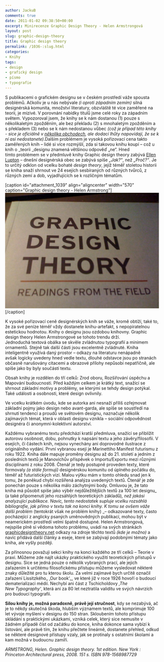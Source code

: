 ```yaml
---
author: JackuB
comments: true
date: 2011-01-02 09:38:50+00:00
excerpt: Minirecenze Graphic Design Theory - Helen Armstrongová
layout: post
slug: graphic-design-theory
title: Graphic design theory
permalink: /1036-:slug.html
categories:
- Knihy
tags:
- design
- grafický design
- písmo
- typografie
---
```


S publikacemi o grafickém designu se v českém prostředí váže spousta problémů. Ačkoliv je u nás nebývale _(i oproti západním zemím)_ silná designérská komunita, množství literatury, obzvláště té více zaměřené na teorii, je mizivé. V porovnání nabídky titulů jsme celé roky za západním světem. Vypozoroval jsem, že knihy se k nám dostanou (1) pouze s několikaletým zpožděním, ale bez překladu (2) s mnohaletým zpožděním a s překladem (3) nebo se k nám nedostanou vůbec _(což je případ této knihy - sice je oficiálně v [několika obchodech](http://www.zbozi.cz/items?q=graphic%20design%20theory&r=campmoz&thru=&itemType=new&sId=nk0NmLBQwguPzZ4GzV03), ale dodací lhůty napovídají, že se k ní asi nedostanete)_.Dalším problémem je vysoká pořizovací cena takto zaměřených knih – lidé si více rozmýšlí, zda si takovou knihu koupí – což u knih o _teorii _designu znamená většinou odpověď „ne“. Hned tímto problémem se v předmluvě knihy Graphic design theory zabývá [Ellen Lupton](http://en.wikipedia.org/wiki/Ellen_Lupton) – dnešní designérská obec se zabývá spíše _„Jak?“_, než _„Proč?“_. Je to určitý odklon od vcelku bohaté _design theory_, jejíž téměř stoletou historii se kniha snaží shrnout ve 24 esejích sesbíraných od různých tvůrců, z různých zemí a dob, vyjadřujících se k rozličným tématům.

[caption id="attachment_1039" align="aligncenter" width="570" caption="Graphic design theory - Helen Armstrong"]![Graphic design theory - Helen Armstrong](/uploads/2010/12/Graphic-design-theory-570x427.jpg)[/caption]

K vysoké pořizovací ceně designérských knih se váže, kromě obtíží, také to, že za své peníze téměř vždy dostanete knihu-artefakt, s nepopiratelnou estetickou hodnotou. Knihy o designu jsou ozdobou knihovny. Graphic design theory Helen Armstrongové se tohoto trendu drží. Jednoduchá textová obálka se skvěle zvládnutou typografií a minimem ornamentů. Stejně tak další části jsou excelentně zvládnuté. Kniha inteligentně využívá daný prostor – odkazy na literaturu nenápadně avšak logicky uvedeny hned vedle textu, dlouhé odstavce jsou po stranách občasně narušovány citacemi a obrazové přílohy nepůsobí nepatřičně, ale spíše jako by byly součástí textu.



Obsah knihy je rozdělen do tří celků: Zrod oboru, Rozšiřování úspěchu a Mapování budoucnosti. Před každým celkem je krátký text, snažící se shrnout základní motivy a problémy, se kterými se tehdy design potýkal. Také události a osobnosti, které design ovlivnily.

Ve vcelku krátkém úvodu, kde se autorka ani nesnaží příliš ozřejmovat základní pojmy jako design nebo avant-garda, ale spíše se soustředí na shrnutí tendencí a proudů ve světovém designu, naznačuje několik zajímavých témat, která v oblasti designu vznikla – sociální odpovědnost designéra či anonymní-kolektivní autorství.

Každému vybranému textu předchází kratší předmluva, snažící se přiblížit autorovu osobnost, dobu, pohnutky k napsání textu a jeho závěry/filosofii. V esejích, či částech knih, nejsou vynechány ani doprovodné ilustrace z originálního vydání. První vybranou esejí je Marinettiho Manifest futurismu z roku 1922. Kniha dále mapuje proměny designu až do 21. století a jedním z posledních textů je Manovichův příspěvek o Importu/Exportu mezi různými disciplínami z roku 2008. Čtenář je tedy postupně proveden texty, které formovaly _(a stále formují)_ designérskou komunitu od úplného počátku do, téměř až futuristických vizí. Malou výtku mám v tomto ohledu snad jen k tomu, že poněkud chybí rozšířená analýza uvedených textů. Čtenář je zde ponechán pouze s několika málo záchytnými body. Omluvou je, že tato kniha má působit spíše jako výběr nejdůležitějších textů za 100 let designu_ (a také připomenutí jeho rozsáhlých teoretických základů)_, než jakási analyzující publikace. Navíc, tento nedostatek supluje vcelku rozsáhlá bibliografie, jak přímo v textu tak na konci knihy. K tomu se ovšem váže další problém_ (tentokrát však ne problém knihy) _– odkazované texty, často pocházející z anglicky psaných uměnovědných publikací, mohou být v neamerickém prostředí velmi špatně dostupné. Helen Armstrongová, nejspíše plně si vědoma tohoto problému, uvádí na svých stránkách [graphicdesigntheory.net](http://graphicdesigntheory.net/) odkazy na zdroje těchto textů _(kde je možno)_ a navíc přidává další články a eseje, které se zabývají podobnými tématy jako kniha, ale vyšly později.

Za přínosnou považuji sekci knihy na konci každého ze tří celků – Teorie v praxi. Můžeme zde najít ukázky praktického využití teoretických přístupů v designu. Sice se jedná pouze o několik vybraných prací, ale jejich zařazením k určitému filosofickému přístupu můžeme vysledovat některé znaky důležité pro tu kterou školu. Za velmi zajímavé bych určitě označil zařazení Lissitzkého_ ‚Our book‘_, ve které již v roce 1926 hovoří o budoucí dematerializaci médií. Nechybí ani část z Tschicholdovy _‚The New Typography‘_, která ani za 80 let neztratila validitu ve svých návrzích pro budoucí typografii.

**Silou knihy je, možná paradoxně, právě její stručnost**, kdy se nezabývá, ač je to někdy skutečná škoda, hlubším významem textů, ale komprimuje 100 let vývoje myšlení v designu do 150 stran. Skloubením tohoto přístupu skládání s praktickými ukázkami, vzniká celek, který sice nemusíte v žádném případě číst od začátku do konce, kniha dokonce sama vybízí k listování, ale právě tím, že knihu přečtete lineárně, dostanete přehled, odkud se některé designové přístupy vzaly, jak se protínaly s ostatními školami a kam možná v budoucnu zamíří.

_ARMSTRONG, Helen. Graphic design theory. 1st edition. New York : Princeton Architectural press, 2008. 151 s. ISBN 978-1568987729_
